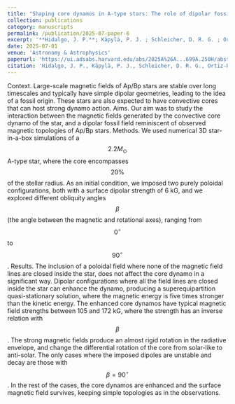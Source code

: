 ```yaml
---
title: "Shaping core dynamos in A-type stars: The role of dipolar fossil fields"
collection: publications
category: manuscripts
permalink: /publication/2025-07-paper-6
excerpt: '**Hidalgo, J. P.**; Käpylä, P. J. ; Schleicher, D. R. G. ; Ortiz-Rodríguez, C. A. ; Navarrete, F. H.'
date: 2025-07-01
venue: 'Astronomy & Astrophysics'
paperurl: 'https://ui.adsabs.harvard.edu/abs/2025A%26A...699A.250H/abstract'
citation: 'Hidalgo, J. P., Käpylä, P. J., Schleicher, D. R. G., Ortiz-Rodríguez, C. A., et al. 2025, A&A, 699, A250'
---
```

Context. Large-scale magnetic fields of Ap/Bp stars are stable over long timescales and typically have simple dipolar geometries, leading to the idea of a fossil origin. These stars are also expected to have convective cores that can host strong dynamo action. Aims. Our aim was to study the interaction between the magnetic fields generated by the convective core dynamo of the star, and a dipolar fossil field reminiscent of observed magnetic topologies of Ap/Bp stars. Methods. We used numerical 3D star-in-a-box simulations of a $$2.2 M_\odot$$ A-type star, where the core encompasses $$20\%$$ of the stellar radius. As an initial condition, we imposed two purely poloidal configurations, both with a surface dipolar strength of 6 kG, and we explored different obliquity angles $$\beta$$ (the angle between the magnetic and rotational axes), ranging from $$0^\circ$$ to $$90^\circ$$. Results. The inclusion of a poloidal field where none of the magnetic field lines are closed inside the star, does not affect the core dynamo in a significant way. Dipolar configurations where all the field lines are closed inside the star can enhance the dynamo, producing a superequipartition quasi-stationary solution, where the magnetic energy is five times stronger than the kinetic energy. The enhanced core dynamos have typical magnetic field strengths between 105 and 172 kG, where the strength has an inverse relation with $$\beta$$. The strong magnetic fields produce an almost rigid rotation in the radiative envelope, and change the differential rotation of the core from solar-like to anti-solar. The only cases where the imposed dipoles are unstable and decay are those with $$\beta = 90^\circ$$. In the rest of the cases, the core dynamos are enhanced and the surface magnetic field survives, keeping simple topologies as in the observations.
